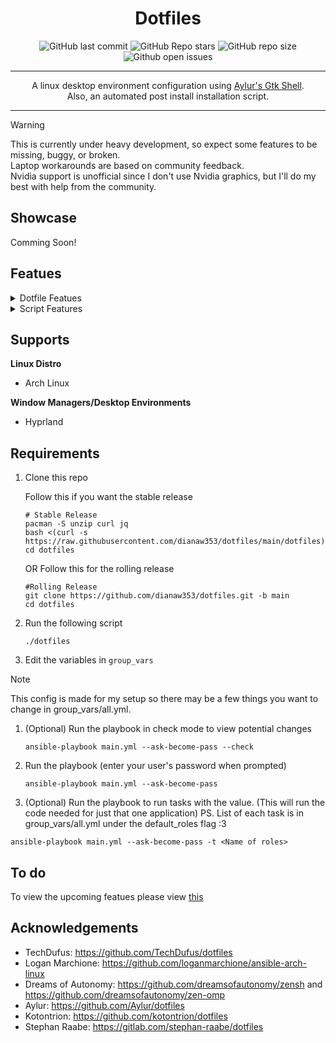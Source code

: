 <div align="center">
 <h1>Dotfiles</h1>
</div>

<div align="center">

![GitHub last commit](https://img.shields.io/github/last-commit/dianaw353/dotfiles?style=for-the-badge&color=FFB1C8&logoColor=D9E0EE&labelColor=292324)
![GitHub Repo stars](https://img.shields.io/github/stars/dianaw353/dotfiles?style=for-the-badge&color=FFB686&logoColor=D9E0EE&labelColor=292324&logo=andela)
![GitHub repo size](https://img.shields.io/github/repo-size/dianaw353/dotfiles?style=for-the-badge&color=CAC992&logoColor=D9E0EE&labelColor=292324&logo=protondrive)
![Github open issues](https://img.shields.io/github/issues/dianaw353/dotfiles?style=for-the-badge&labelColor=292324&color=D9E0EE)

</a>
</div>
<hr />
<div align="center">
<p>
   A linux desktop environment configuration using <a href='https://github.com/aylur/ags'>Aylur's Gtk Shell</a>.<br/>
   Also, an automated post install installation script.<br/>
</p>

<hr />
</div>

> [!WARNING]
> This is currently under heavy development, so expect some features to be missing, buggy, or broken. <br>
  Laptop workarounds are based on community feedback. <br>
  Nvidia support is unofficial since I don't use Nvidia graphics, but I'll do my best with help from the community.

## Showcase
   Comming Soon!

## Featues

<details>
<summary>Dotfile Featues</summary>
<br>

- Clean fastfetch, zsh, and oh-my-posh
- GTK Focus
- Login screen
- Aylur gtk shell bar (Comming soon)
- And more
Many More Featues comming soon
</details>


<details>
<summary>Script Features</summary>
<br>

- Fully Automated
- GPU Drivers Installation
- Configurable (e.g. cursor icons, chaotic_aur, shell, etc)
- Optimize Pacman (e.g parallel downloads, color, VerbosePkgLists)
- Laptop Workarounds (Framework autobrighness disbale only atm)
- KVM Setup w/ 3d Acceleration
- And more

Many more featues are comming soon
</details>

## Supports

**Linux Distro**

   - Arch Linux

**Window Managers/Desktop Environments**

   - Hyprland

## Requirements

1. Clone this repo

   Follow this if you want the stable release
   ```
   # Stable Release
   pacman -S unzip curl jq   
   bash <(curl -s https://raw.githubusercontent.com/dianaw353/dotfiles/main/dotfiles)
   cd dotfiles
   ```
   OR Follow this for the rolling release
   ```
   #Rolling Release
   git clone https://github.com/dianaw353/dotfiles.git -b main
   cd dotfiles
   ```
1. Run the following script
   ```
   ./dotfiles
   ```
1. Edit the variables in `group_vars`
> [!NOTE]
> This config is made for my setup so there may be a few things you want to change in group_vars/all.yml.
1. (Optional) Run the playbook in check mode to view potential changes
   ```
   ansible-playbook main.yml --ask-become-pass --check
   ````
1. Run the playbook (enter your user's password when prompted)
   ```
   ansible-playbook main.yml --ask-become-pass
   ```
1. (Optional) Run the playbook to run tasks with the value. (This will run the code needed for just that one application) PS. List of each task is in group_vars/all.yml under the default_roles flag :3
  ```
  ansible-playbook main.yml --ask-become-pass -t <Name of roles>
  ```


## To do
To view the upcoming featues please view [this](https://github.com/dianaw353/dotfiles/issues?q=is%3Aissue+label%3AFeature+is%3Aopen)

## Acknowledgements
- TechDufus: https://github.com/TechDufus/dotfiles
- Logan Marchione: https://github.com/loganmarchione/ansible-arch-linux
- Dreams of Autonomy: https://github.com/dreamsofautonomy/zensh and https://github.com/dreamsofautonomy/zen-omp
- Aylur: https://github.com/Aylur/dotfiles
- Kotontrion: https://github.com/kotontrion/dotfiles
- Stephan Raabe: https://gitlab.com/stephan-raabe/dotfiles
